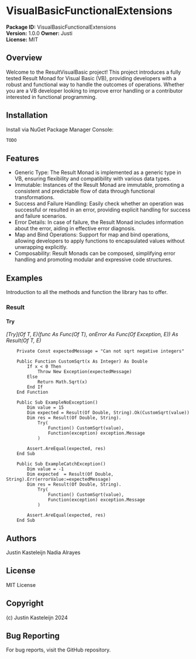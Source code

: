 # VisualBasicFunctionalExtensions

**Package ID:** VisualBasicFunctionalExtensions  
**Version:** 1.0.0
**Owner:** Justi  
**License:** MIT

## Overview

Welcome to the ResultVisualBasic project! This project introduces a fully tested Result Monad for Visual Basic (VB), providing developers with a robust and functional way to handle the outcomes of operations. Whether you are a VB developer looking to improve error handling or a contributor interested in functional programming.

## Installation

Install via NuGet Package Manager Console:

```bash
TODO
```

## Features
* Generic Type: The Result Monad is implemented as a generic type in VB, ensuring flexibility and compatibility with various data types.
* Immutable: Instances of the Result Monad are immutable, promoting a consistent and predictable flow of data through functional transformations.
* Success and Failure Handling: Easily check whether an operation was successful or resulted in an error, providing explicit handling for success and failure scenarios.
* Error Details: In case of failure, the Result Monad includes information about the error, aiding in effective error diagnosis.
* Map and Bind Operations: Support for map and bind operations, allowing developers to apply functions to encapsulated values without unwrapping explicitly.
* Composability: Result Monads can be composed, simplifying error handling and promoting modular and expressive code structures.

## Examples 
Introduction to all the methods and function the library has to offer. 

### Result

#### Try
*[Try](Of T, E)(func As Func(Of T), onError As Func(Of Exception, E)) As Result(Of T, E)*

```vbnet
    Private Const expectedMessage = "Can not sqrt negative integers"

    Public Function CustomSqrt(x As Integer) As Double
        If x < 0 Then
            Throw New Exception(expectedMessage)
        Else
            Return Math.Sqrt(x)
        End If
    End Function

    Public Sub ExampleNoException()
        Dim value = 15
        Dim expected = Result(Of Double, String).Ok(CustomSqrt(value))
        Dim res = Result(Of Double, String).
            Try(
                Function() CustomSqrt(value),
                Function(exception) exception.Message
            )

        Assert.AreEqual(expected, res)
    End Sub

    Public Sub ExampleCatchException()
        Dim value = -1
        Dim expected  = Result(Of Double, String).Err(errorValue:=expectedMessage)
        Dim res = Result(Of Double, String).
            Try(
                Function() CustomSqrt(value),
                Function(exception) exception.Message
            )

        Assert.AreEqual(expected, res)
    End Sub
```

## Authors
Justin Kasteleijn
Nadia Alrayes

## License
MIT License

## Copyright
(c) Justin Kasteleijn 2024

## Bug Reporting
For bug reports, visit the GitHub repository.